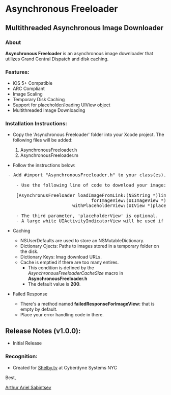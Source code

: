 # Asynchronous Freeloader

## Multithreaded Asynchronous Image Downloader

### About
**Asynchronous Freeloader** is an asynchronous image downloader that utilizes Grand Central Dispatch and disk caching.

### Features:
- iOS 5+ Compatible
- ARC Compliant
- Image Scaling
- Temporary Disk Caching
- Support for placeholder/loading UIView object
- Multithreaded Image Downloading

### Installation Instructions:

- Copy the 'Asynchronous Freeloader' folder into your Xcode project. The following files will be added:
	1. AsynchronousFreeloader.h
	1. AsynchronousFreeloader.m
	
- Follow the instructions below:

<pre>
 - Add #import "AsynchronousFreeloader.h" to your class(es).
 
 	- Use the following line of code to download your image:
 
 	[AsynchronusFreeloader loadImageFromLink:(NSString *)link 
 								forImageView:(UIImageView *)imageView
 						 withPlaceholderView:(UIView *)placeholderView];
 
	- The third parameter, 'placeholderView' is optional. 
	- A large white UIActivityIndicatorView will be used if you pass 'nil' to placeholderView.
</pre>

- Caching
	- NSUserDefaults are used to store an NSMutableDictionary.
	- Dictionary Ojects: Paths to images stored in a temporary folder on the disk. 
	- Dictionary Keys: Imag download URLs.
	- Cache is emptied if there are too many entires.
		- This condition is defined by the *AsynchronousFreeloaderCacheSize* macro in **AsynchronousFreeloader.h**
		- The default value is **200**.
	
- Failed Response
	- There's a method named **failedResponseForImageView:** that is empty by default.
	- Place your error handling code in there.

##  Release Notes (v1.0.0):
- Initial Release

### Recognition:
- Created for [Shelby.tv](http://www.shelby.tv) at Cyberdyne Systems NYC

Best,

[Arthur Ariel Sabintsev](http://www.sabintsev.com)  